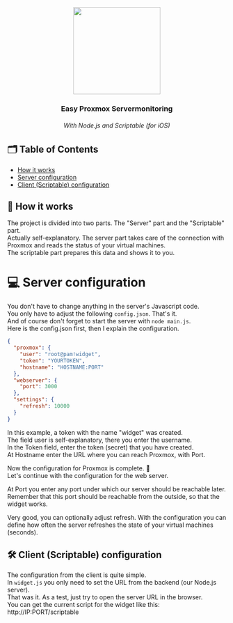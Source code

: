 <div align="center">
<img src="https://sharex.nilskleinert.de/widget.png" height="200px" />
<h3 align="center">Easy Proxmox Servermonitoring</h3>
<h6 align="center">With Node.js and Scriptable (for iOS)</h6>
</div>


## 🗂 Table of Contents

* [How it works](#-how-it-works)
* [Server configuration](#-server-configuration)
* [Client (Scriptable) configuration](#-client-scriptable-configuration)


## 🤔 How it works
The project is divided into two parts. The "Server" part and the "Scriptable" part.  
Actually self-explanatory. The server part takes care of the connection with Proxmox and reads the status of your virtual machines.  
The scriptable part prepares this data and shows it to you.

# ‍💻 Server configuration
You don't have to change anything in the server's Javascript code.  
You only have to adjust the following `config.json`. That's it.  
And of course don't forget to start the server with `node main.js`.  
Here is the config.json first, then I explain the configuration.

```json
{
  "proxmox": {
    "user": "root@pam!widget",
    "token": "YOURTOKEN",
    "hostname": "HOSTNAME:PORT"
  },
  "webserver": {
    "port": 3000
  },
  "settings": {
    "refresh": 10000
  }
}
```

In this example, a token with the name "widget" was created.  
The field user is self-explanatory, there you enter the username.  
In the Token field, enter the token (secret) that you have created.  
At Hostname enter the URL where you can reach Proxmox, with Port.

Now the configuration for Proxmox is complete. 🥳  
Let's continue with the configuration for the web server.

At Port you enter any port under which our server should be reachable later.  
Remember that this port should be reachable from the outside, so that the widget works.

Very good, you can optionally adjust refresh. With the configuration you can define how often the server refreshes the state of your virtual machines (seconds).

## 🛠️ Client (Scriptable) configuration
The configuration from the client is quite simple.  
In `widget.js` you only need to set the URL from the backend (our Node.js server).  
That was it. As a test, just try to open the server URL in the browser.  
You can get the current script for the widget like this: http://IP:PORT/scriptable